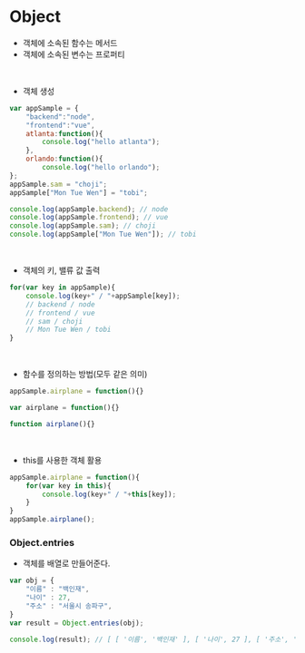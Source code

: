# Object

- 객체에 소속된 함수는 메서드
- 객체에 소속된 변수는 프로퍼티

<br>

- 객체 생성
```javascript
var appSample = {
    "backend":"node",
    "frontend":"vue",
    atlanta:function(){
        console.log("hello atlanta");
    },
    orlando:function(){
        console.log("hello orlando"); 
};
appSample.sam = "choji";
appSample["Mon Tue Wen"] = "tobi";

console.log(appSample.backend); // node
console.log(appSample.frontend); // vue
console.log(appSample.sam); // choji
console.log(appSample["Mon Tue Wen"]); // tobi
```

<br>

- 객체의 키, 밸류 값 출력
```javascript
for(var key in appSample){
    console.log(key+" / "+appSample[key]);
    // backend / node
    // frontend / vue
    // sam / choji
    // Mon Tue Wen / tobi
}
```

<br>

- 함수를 정의하는 방법(모두 같은 의미)
```javascript
appSample.airplane = function(){}

var airplane = function(){}

function airplane(){}
```

<br>

- this를 사용한 객체 활용
```javascript
appSample.airplane = function(){
    for(var key in this){
        console.log(key+" / "+this[key]);
    }
}
appSample.airplane();
```
### Object.entries
- 객체를 배열로 만들어준다.
```js
var obj = {
    "이름" : "백인재",
    "나이" : 27,
    "주소" : "서울시 송파구",
}
var result = Object.entries(obj);

console.log(result); // [ [ '이름', '백인재' ], [ '나이', 27 ], [ '주소', '서울시 송파구' ] ]
```